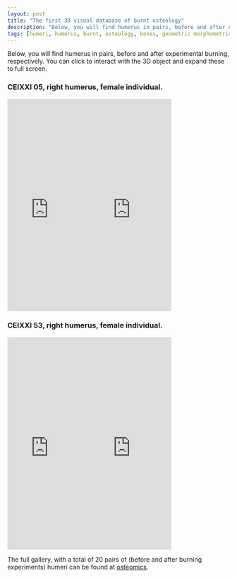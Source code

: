 ```yaml
---
layout: post
title: "The first 3D visual database of burnt osteology"
description: "Below, you will find humerus in pairs, before and after experimental burning, respectively. Click to interact with the 3D object."
tags: [humeri, humerus, burnt, osteology, bones, geometric morphometric, 3D models]
---
```


Below, you will find humerus in pairs, before and after experimental burning, respectively. You can click to interact with the 3D object and expand these to full screen.

### CEIXXI 05, right humerus, female individual.
<iframe src="https://sketchfab.com/models/3ab7679855e94b3ab93aaa854c36d7cd/embed" width="37%" height="480" frameborder="0" allowfullscreen="allowfullscreen"></iframe><iframe src="https://sketchfab.com/models/8252cb4bfd7547d0acffa782cf58fb97/embed" width="37%" height="480" frameborder="0" allowfullscreen="allowfullscreen"></iframe>

### CEIXXI 53, right humerus, female individual.
<iframe src="https://sketchfab.com/models/1ad6e519842b456d915fe7e48ba944a9/embed" width="37%" height="480" frameborder="0" allowfullscreen="allowfullscreen"></iframe><iframe src="https://sketchfab.com/models/bfc65c33d6194f7194381b07404363b4/embed" width="37%" height="480" frameborder="0" allowfullscreen="allowfullscreen"></iframe>

The full gallery, with a total of 20 pairs of (before and after burning experiments) humeri can be found at [osteomics](http://osteomics.com/3d-hot-humeri).